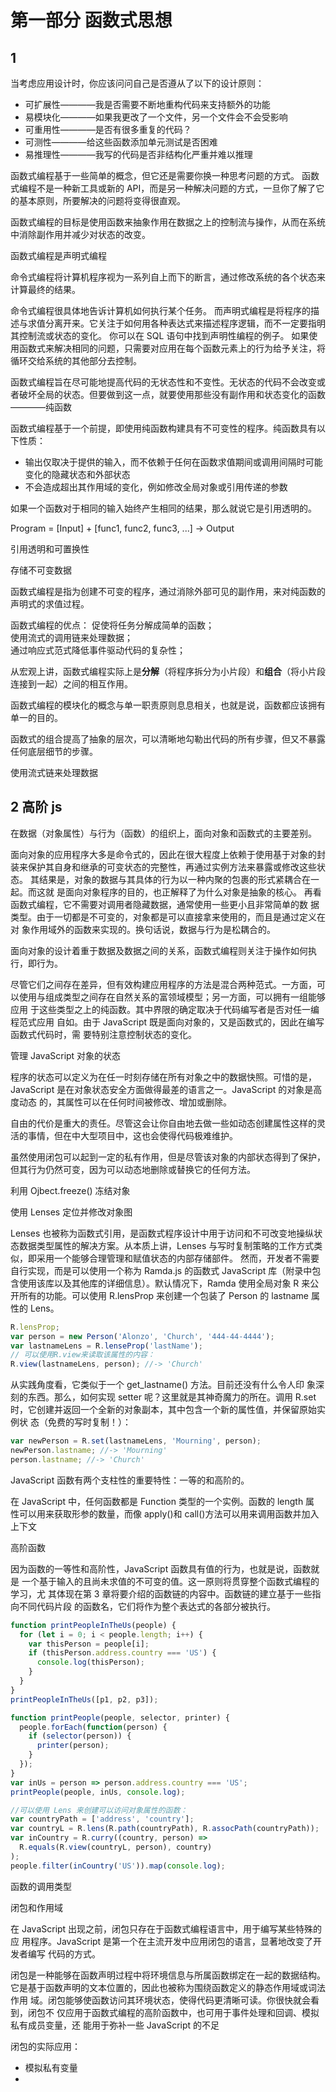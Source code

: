 # 第一部分 函数式思想

## 1

当考虑应用设计时，你应该问问自己是否遵从了以下的设计原则：

- 可扩展性————我是否需要不断地重构代码来支持额外的功能
- 易模块化————如果我更改了一个文件，另一个文件会不会受影响
- 可重用性————是否有很多重复的代码？
- 可测性————给这些函数添加单元测试是否困难
- 易推理性————我写的代码是否非结构化严重并难以推理

函数式编程基于一些简单的概念，但它还是需要你换一种思考问题的方式。
函数式编程不是一种新工具或新的 API，而是另一种解决问题的方式，一旦你了解了它的基本原则，所要解决的问题将变得很直观。

函数式编程的目标是使用函数来抽象作用在数据之上的控制流与操作，从而在系统中消除副作用并减少对状态的改变。

函数式编程是声明式编程

命令式编程将计算机程序视为一系列自上而下的断言，通过修改系统的各个状态来计算最终的结果。

命令式编程很具体地告诉计算机如何执行某个任务。
而声明式编程是将程序的描述与求值分离开来。它关注于如何用各种表达式来描述程序逻辑，而不一定要指明其控制流或状态的变化。
你可以在 SQL 语句中找到声明性编程的例子。
如果使用函数式来解决相同的问题，只需要对应用在每个函数元素上的行为给予关注，将循环交给系统的其他部分去控制。

函数式编程旨在尽可能地提高代码的无状态性和不变性。无状态的代码不会改变或者破坏全局的状态。但要做到这一点，就要使用那些没有副作用和状态变化的函数————纯函数

函数式编程基于一个前提，即使用纯函数构建具有不可变性的程序。纯函数具有以下性质：

- 输出仅取决于提供的输入，而不依赖于任何在函数求值期间或调用间隔时可能变化的隐藏状态和外部状态
- 不会造成超出其作用域的变化，例如修改全局对象或引用传递的参数

如果一个函数对于相同的输入始终产生相同的结果，那么就说它是引用透明的。

Program = [Input] + [func1, func2, func3, ...] -> Output

引用透明和可置换性

存储不可变数据

函数式编程是指为创建不可变的程序，通过消除外部可见的副作用，来对纯函数的声明式的求值过程。

函数式编程的优点：
促使将任务分解成简单的函数；  
使用流式的调用链来处理数据；  
通过响应式范式降低事件驱动代码的复杂性；

从宏观上讲，函数式编程实际上是**分解**（将程序拆分为小片段）和**组合**（将小片段连接到一起）之间的相互作用。

函数式编程的模块化的概念与单一职责原则息息相关，也就是说，函数都应该拥有单一的目的。

函数式的组合提高了抽象的层次，可以清晰地勾勒出代码的所有步骤，但又不暴露任何底层细节的步骤。

使用流式链来处理数据

## 2 高阶 js

在数据（对象属性）与行为（函数）的组织上，面向对象和函数式的主要差别。

面向对象的应用程序大多是命令式的，因此在很大程度上依赖于使用基于对象的封
装来保护其自身和继承的可变状态的完整性，再通过实例方法来暴露或修改这些状态。
其结果是，对象的数据与其具体的行为以一种内聚的包裹的形式紧耦合在一起。而这就
是面向对象程序的目的，也正解释了为什么对象是抽象的核心。
再看函数式编程，它不需要对调用者隐藏数据，通常使用一些更小且非常简单的数
据类型。由于一切都是不可变的，对象都是可以直接拿来使用的，而且是通过定义在对
象作用域外的函数来实现的。换句话说，数据与行为是松耦合的。

面向对象的设计着重于数据及数据之间的关系，函数式编程则关注于操作如何执行，即行为。

尽管它们之间存在差异，但有效构建应用程序的方法是混合两种范式。一方面，可
以使用与组成类型之间存在自然关系的富领域模型；另一方面，可以拥有一组能够应用
于这些类型之上的纯函数。其中界限的确定取决于代码编写者是否对任一编程范式应用
自如。由于 JavaScript 既是面向对象的，又是函数式的，因此在编写函数式代码时，需
要特别注意控制状态的变化。

管理 JavaScript 对象的状态

程序的状态可以定义为在任一时刻存储在所有对象之中的数据快照。可惜的是，
JavaScript 是在对象状态安全方面做得最差的语言之一。JavaScript 的对象是高度动态
的，其属性可以在任何时间被修改、增加或删除。

自由的代价是重大的责任。尽管这会让你自由地去做一些如动态创建属性这样的灵
活的事情，但在中大型项目中，这也会使得代码极难维护。

虽然使用闭包可以起到一定的私有作用，但是尽管该对象的内部状态得到了保护，但其行为仍然可变，因为可以动态地删除或替换它的任何方法。

利用 Ojbect.freeze() 冻结对象

使用 Lenses 定位并修改对象图

Lenses 也被称为函数式引用，是函数式程序设计中用于访问和不可改变地操纵状态数据类型属性的解决方案。从本质上讲，Lenses 与写时复制策略的工作方式类似，即采用一个能够合理管理和赋值状态的内部存储部件。
然而，开发者不需要自行实现，而是可以使用一个称为 Ramda.js 的函数式 JavaScript 库（附录中包含使用该库以及其他库的详细信息）。默认情况下，Ramda 使用全局对象 R 来公开所有的功能。可以使用 R.lensProp 来创建一个包装了 Person 的 lastname 属性的 Lens。

```js
R.lensProp;
var person = new Person('Alonzo', 'Church', '444-44-4444');
var lastnameLens = R.lenseProp('lastName');
// 可以使用R.view来读取该属性的内容：
R.view(lastnameLens, person); //-> 'Church'
```

从实践角度看，它类似于一个 get_lastname() 方法。目前还没有什么令人印 象深刻的东西。那么，如何实现 setter 呢？这里就是其神奇魔力的所在。调用 R.set 时，它创建并返回一个全新的对象副本，其中包含一个新的属性值，并保留原始实例状 态（免费的写时复制！）：

```js
var newPerson = R.set(lastnameLens, 'Mourning', person);
newPerson.lastname; //-> 'Mourning'
person.lastname; //-> 'Church'
```

JavaScript 函数有两个支柱性的重要特性：一等的和高阶的。

在 JavaScript 中，任何函数都是 Function 类型的一个实例。函数的 length 属 性可以用来获取形参的数量，而像 apply()和 call()方法可以用来调用函数并加入上下文

高阶函数

因为函数的一等性和高阶性，JavaScript 函数具有值的行为，也就是说，函数就是 一个基于输入的且尚未求值的不可变的值。这一原则将贯穿整个函数式编程的学习，尤 其体现在第 3 章将要介绍的函数链的内容中。函数链的建立基于一些指向不同代码片段 的函数名，它们将作为整个表达式的各部分被执行。

```js
function printPeopleInTheUs(people) {
  for (let i = 0; i < people.length; i++) {
    var thisPerson = people[i];
    if (thisPerson.address.country === 'US') {
      console.log(thisPerson);
    }
  }
}
printPeopleInTheUs([p1, p2, p3]);

function printPeople(people, selector, printer) {
  people.forEach(function(person) {
    if (selector(person)) {
      printer(person);
    }
  });
}
var inUs = person => person.address.country === 'US';
printPeople(people, inUs, console.log);

//可以使用 Lens 来创建可以访问对象属性的函数：
var countryPath = ['address', 'country'];
var countryL = R.lens(R.path(countryPath), R.assocPath(countryPath));
var inCountry = R.curry((country, person) =>
  R.equals(R.view(countryL, person), country)
);
people.filter(inCountry('US')).map(console.log);
```

函数的调用类型

闭包和作用域

在 JavaScript 出现之前，闭包只存在于函数式编程语言中，用于编写某些特殊的应 用程序。JavaScript 是第一个在主流开发中应用闭包的语言，显著地改变了开发者编写 代码的方式。

闭包是一种能够在函数声明过程中将环境信息与所属函数绑定在一起的数据结构。 它是基于函数声明的文本位置的，因此也被称为围绕函数定义的静态作用域或词法作用 域。闭包能够使函数访问其环境状态，使得代码更清晰可读。你很快就会看到，闭包不 仅应用于函数式编程的高阶函数中，也可用于事件处理和回调、模拟私有成员变量，还 能用于弥补一些 JavaScript 的不足

闭包的实际应用：

- 模拟私有变量
-
